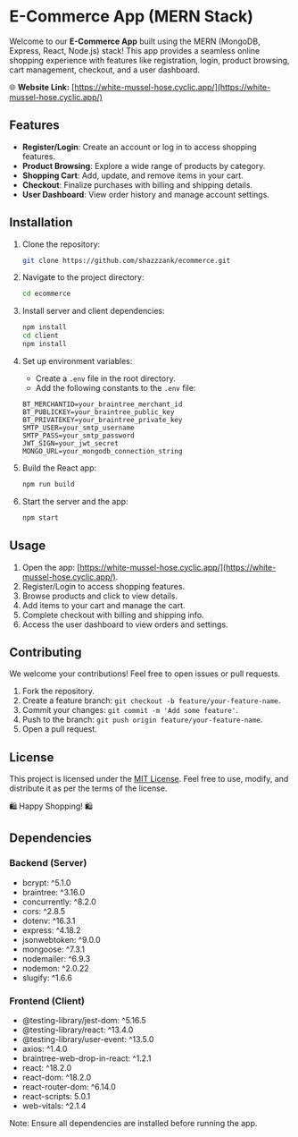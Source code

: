# E-Commerce App (MERN Stack)

Welcome to our **E-Commerce App** built using the MERN (MongoDB, Express, React, Node.js) stack! This app provides a seamless online shopping experience with features like registration, login, product browsing, cart management, checkout, and a user dashboard.

🌐 **Website Link:** [https://white-mussel-hose.cyclic.app/](https://white-mussel-hose.cyclic.app/)

## Features

- **Register/Login**: Create an account or log in to access shopping features.
- **Product Browsing**: Explore a wide range of products by category.
- **Shopping Cart**: Add, update, and remove items in your cart.
- **Checkout**: Finalize purchases with billing and shipping details.
- **User Dashboard**: View order history and manage account settings.

## Installation

1. Clone the repository:
   ```bash
   git clone https://github.com/shazzzank/ecommerce.git
   ```

2. Navigate to the project directory:
   ```bash
   cd ecommerce
   ```

3. Install server and client dependencies:
   ```bash
   npm install
   cd client
   npm install
   ```

4. Set up environment variables:
   - Create a `.env` file in the root directory.
   - Add the following constants to the `.env` file:

   ```
   BT_MERCHANTID=your_braintree_merchant_id
   BT_PUBLICKEY=your_braintree_public_key
   BT_PRIVATEKEY=your_braintree_private_key
   SMTP_USER=your_smtp_username
   SMTP_PASS=your_smtp_password
   JWT_SIGN=your_jwt_secret
   MONGO_URL=your_mongodb_connection_string
   ```

5. Build the React app:
   ```bash
   npm run build
   ```

6. Start the server and the app:
   ```bash
   npm start
   ```

## Usage

1. Open the app: [https://white-mussel-hose.cyclic.app/](https://white-mussel-hose.cyclic.app/).
2. Register/Login to access shopping features.
3. Browse products and click to view details.
4. Add items to your cart and manage the cart.
5. Complete checkout with billing and shipping info.
6. Access the user dashboard to view orders and settings.

## Contributing

We welcome your contributions! Feel free to open issues or pull requests.

1. Fork the repository.
2. Create a feature branch: `git checkout -b feature/your-feature-name`.
3. Commit your changes: `git commit -m 'Add some feature'`.
4. Push to the branch: `git push origin feature/your-feature-name`.
5. Open a pull request.

## License

This project is licensed under the [MIT License](LICENSE). Feel free to use, modify, and distribute it as per the terms of the license.

🛍️ Happy Shopping! 🛍️

## Dependencies

### Backend (Server)

- bcrypt: ^5.1.0
- braintree: ^3.16.0
- concurrently: ^8.2.0
- cors: ^2.8.5
- dotenv: ^16.3.1
- express: ^4.18.2
- jsonwebtoken: ^9.0.0
- mongoose: ^7.3.1
- nodemailer: ^6.9.3
- nodemon: ^2.0.22
- slugify: ^1.6.6

### Frontend (Client)

- @testing-library/jest-dom: ^5.16.5
- @testing-library/react: ^13.4.0
- @testing-library/user-event: ^13.5.0
- axios: ^1.4.0
- braintree-web-drop-in-react: ^1.2.1
- react: ^18.2.0
- react-dom: ^18.2.0
- react-router-dom: ^6.14.0
- react-scripts: 5.0.1
- web-vitals: ^2.1.4

Note: Ensure all dependencies are installed before running the app.